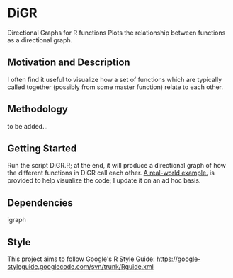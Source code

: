# DiGR
Directional Graphs for R functions
Plots the relationship between functions as a directional graph.

## Motivation and Description
I often find it useful to visualize how a set of functions which are typically called together (possibly from some master function) relate to each other.

## Methodology
to be added...

## Getting Started
Run the script DiGR.R; at the end, it will produce a directional graph of how the different functions in DiGR call each other.
[A real-world example.](https://github.com/sckaiser/BlindDate/blob/master/Digraph_functions.png) is provided to help visualize the code; I update it on an ad hoc basis.

## Dependencies
igraph

## Style
This project aims to follow Google's R Style Guide:
https://google-styleguide.googlecode.com/svn/trunk/Rguide.xml